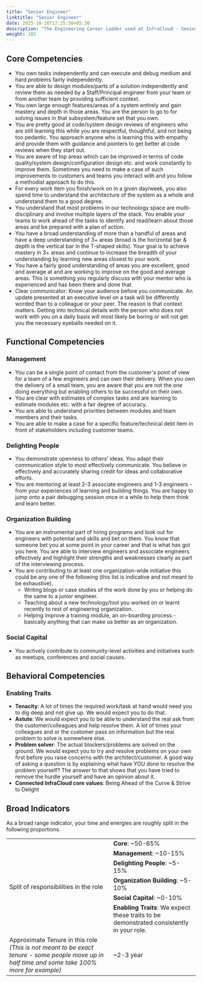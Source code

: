 ```yaml
---
title: "Senior Engineer"
linktitle: "Senior Engineer"
date: 2023-10-16T17:25:50+05:30
description: "The Engineering Career Ladder used at InfraCloud - Senior Engineer role"
weight: 102
---
```


## Core Competencies 

* You own tasks independently and can execute and debug medium and hard problems fairly independently.
* You are able to design modules/parts of a solution independently and review them as needed by a Staff/Principal engineer from your team or from another team by providing sufficient context.
* You own large enough features/areas of a system entirely and gain mastery and depth in those areas. You are the person to go to for solving issues in that subsystem/feature set that you own.
* You are pretty good at code/system design reviews of engineers who are still learning this while you are respectful, thoughtful, and not being too pedantic. You approach anyone who is learning this with empathy and provide them with guidance and pointers to get better at code reviews when they start out.
* You are aware of top areas which can be improved in terms of code quality/system design/configuration design etc. and work constantly to improve them. Sometimes you need to make a case of such improvements to customers and teams you interact with and you follow a methodist approach to do this.
* For every work item you finish/work on in a given day/week, you also spend time to understand the architecture of the system as a whole and understand them to a good degree.
* You understand that most problems in our technology space are multi-disciplinary and involve multiple layers of the stack. You enable your teams to work ahead of the tasks to identify and read/learn about those areas and be prepared with a plan of action.
* You have a broad understanding of more than a handful of areas and have a deep understanding of 3+ areas (broad is the horizontal bar & depth is the vertical bar in the T-shaped skills). Your goal is to achieve mastery in 3+ areas and continue to increase the breadth of your understanding by learning new areas closest to your work.
* You have a fairly good understanding of areas you are excellent, good and average at and are working to improve on the good and average areas. This is something you regularly discuss with your mentor who is experienced and has been there and done that.
* Clear communicator: Know your audience before you communicate. An update presented at an executive level on a task will be differently worded than to a colleague or your peer. The reason is that context matters. Getting into technical details with the person who does not work with you on a daily basis will most likely be boring or will not get you the necessary eyeballs needed on it. 

## Functional Competencies 
### Management 
  * You can be a single point of contact from the customer's point of view for a team of a few engineers and can own their delivery. When you own the delivery of a small team, you are aware that you are not the one doing everything but enabling others to be successful on their own.
  * You are clear with estimates of complex tasks and are learning to estimate modules etc. with a fair degree of accuracy.
  * You are able to understand priorities between modules and team members and their tasks.
  * You are able to make a case for a specific feature/technical debt item in front of stakeholders including customer teams.
### Delighting People
  * You demonstrate openness to others’ ideas. You adapt their communication style to most effectively communicate. You believe in effectively and accurately sharing credit for ideas and collaborative efforts.
  * You are mentoring at least 2-3 associate engineers and 1-3 engineers - from your experiences of learning and building things. You are happy to jump onto a pair debugging session once in a while to help them think and learn better.
### Organization Building
  * You are an instrumental part of hiring programs and look out for engineers with potential and skills and bet on them. You know that someone bet you at some point in your career and that is what has got you here. You are able to interview engineers and associate engineers effectively and highlight their strengths and weaknesses clearly as part of the interviewing process.
  * You are contributing to at least one organization-wide initiative this could be any one of the following (this list is indicative and not meant to be exhaustive).
    * Writing blogs or case studies of the work done by you or helping do the same to a junior engineer. 
    * Teaching about a new technology/tool you worked on or learnt recently to rest of engineering organization.
    * Helping improve a training module, an on-boarding process - basically anything that can make us better as an organization.
### Social Capital
  * You actively contribute to community-level activities and initiatives such as meetups, conferences and social causes.

## Behavioral Competencies
### Enabling Traits

* **Tenacity**: A lot of times the required work/task at hand would need you to dig deep and not give up. We would expect you to do that. 
* **Astute**: We would expect you to be able to understand the real ask from the customer/colleagues and help resolve them. A lot of times your colleagues and or the customer pass on information but the real problem to solve is somewhere else. 
* **Problem solver**: The actual blockers/problems are solved on the ground. We would expect you to try and resolve problems on your own first before you raise concerns with the architect/customer. A good way of asking a question is by explaining what have YOU done to resolve the problem yourself? The answer to that shows that you have tried to remove the hurdle yourself and have an opinion about it. 
* **Connected InfraCloud core values**: Being Ahead of the Curve & Strive to Delight

## Broad Indicators
As a broad range indicator, your time and energies are roughly split in the following proportions.
<table>
<tbody>
  <tr>
    <td rowspan="6">Split of responsibilities in the role</td>
    <td><span style="font-weight:bold">Core</span>: ~50-65%</td>
  </tr>
  <tr>
    <td><span style="font-weight:bold">Management</span>: ~10-15%</td>
  </tr>
  <tr>
    <td><span style="font-weight:bold">Delighting People</span>: ~5-15%</td>
  </tr>
  <tr>
    <td><span style="font-weight:bold">Organization Building</span>: ~5-10%</td>
  </tr>
  <tr>
    <td><span style="font-weight:bold">Social Capital</span>: ~0-10%</td>
  </tr>
  <tr>
    <td><span style="font-weight:bold">Enabling Traits</span>: We expect these traits to be demonstrated consistently in your role.</td>
  </tr>
  <tr>
    <td>
	  Approximate Tenure in this role <br>
	  <span style="font-style:italic">(This is not meant to be exact tenure - some people move up in half time and some take 100% more for example)</span>
	</td>
	<td>~2-3 year</td>
</tbody>
</table>

